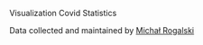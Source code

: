 Visualization Covid Statistics

Data collected and maintained by [Michał Rogalski](https://twitter.com/micalrg)
